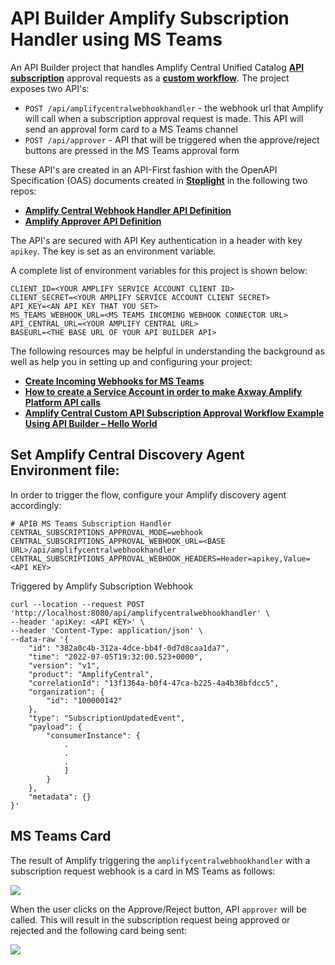 # API Builder Amplify Subscription Handler using MS Teams

An API Builder project that handles Amplify Central Unified Catalog [**API subscription**](https://docs.axway.com/bundle/amplify-central/page/docs/manage_unified_catalog/manage_subscriptions/index.html) approval requests as a [**custom workflow**](https://docs.axway.com/bundle/amplify-central/page/docs/connect_manage_environ/connected_agent_common_reference/manage_subscription_workflow/index.html). The project exposes two API's:

* `POST /api/amplifycentralwebhookhandler` - the webhook url that Amplify will call when a subscription approval request is made. This API will send an approval form card to a MS Teams channel
* `POST /api/approver` - API that will be triggered when the approve/reject buttons are pressed in the MS Teams approval form

These API's are created in an API-First fashion with the OpenAPI Specification (OAS) documents created in [**Stoplight**](https://stoplight.io/) in the following two repos:

* [**Amplify Central Webhook Handler API Definition**](https://github.com/lbrenman/amplifycentralwebhookhandlerdefinition)
* [**Amplify Approver API Definition**](https://github.com/lbrenman/sl_apisubsapprover_api_def)

The API's are secured with API Key authentication in a header with key `apikey`. The key is set as an environment variable.

A complete list of environment variables for this project is shown below:

```
CLIENT_ID=<YOUR AMPLIFY SERVICE ACCOUNT CLIENT ID>
CLIENT_SECRET=<YOUR AMPLIFY SERVICE ACCOUNT CLIENT SECRET>
API_KEY=<AN API KEY THAT YOU SET>
MS_TEAMS_WEBHOOK_URL=<MS TEAMS INCOMING WEBHOOK CONNECTOR URL>
API_CENTRAL_URL=<YOUR AMPLIFY CENTRAL URL>
BASEURL=<THE BASE URL OF YOUR API BUILDER API>
```

The following resources may be helpful in understanding the background as well as help you in setting up and configuring your project:

* [**Create Incoming Webhooks for MS Teams**](https://docs.microsoft.com/en-us/microsoftteams/platform/webhooks-and-connectors/how-to/add-incoming-webhook)
* [**How to create a Service Account in order to make Axway Amplify Platform API calls**](https://blog.axway.com/product-insights/amplify-platform/application-integration/axway-amplify-platform-api-calls)
* [**Amplify Central Custom API Subscription Approval Workflow Example Using API Builder – Hello World**](https://blog.axway.com/product-insights/amplify-platform/central/amplify-central-custom-api-subscription-approval-workflow)

## Set Amplify Central Discovery Agent Environment file:

In order to trigger the flow, configure your Amplify discovery agent accordingly:

```
# APIB MS Teams Subscription Handler
CENTRAL_SUBSCRIPTIONS_APPROVAL_MODE=webhook
CENTRAL_SUBSCRIPTIONS_APPROVAL_WEBHOOK_URL=<BASE URL>/api/amplifycentralwebhookhandler
CENTRAL_SUBSCRIPTIONS_APPROVAL_WEBHOOK_HEADERS=Header=apikey,Value=<API KEY>
```

Triggered by Amplify Subscription Webhook

```
curl --location --request POST 'http://localhost:8080/api/amplifycentralwebhookhandler' \
--header 'apiKey: <API KEY>' \
--header 'Content-Type: application/json' \
--data-raw '{
    "id": "382a0c4b-312a-4dce-bb4f-0d7d8caa1da7",
    "time": "2022-07-05T19:32:00.523+0000",
    "version": "v1",
    "product": "AmplifyCentral",
    "correlationId": "13f1364a-b0f4-47ca-b225-4a4b38bfdcc5",
    "organization": {
        "id": "100000142"
    },
    "type": "SubscriptionUpdatedEvent",
    "payload": {
        "consumerInstance": {
            .
            .
            .
            ]
        }
    },
    "metadata": {}
}'
```

## MS Teams Card

The result of Amplify triggering the `amplifycentralwebhookhandler` with a subscription request webhook is a card in MS Teams as follows:

![](https://i.imgur.com/2fUbM8P.png)

When the user clicks on the Approve/Reject button, API `approver` will be called. This will result in the subscription request being approved or rejected and the following card being sent:

![](https://i.imgur.com/LsxIxTY.png)
